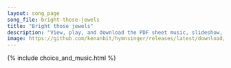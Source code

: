 ```yaml
---
layout: song_page
song_file: bright-those-jewels
title: "Bright those jewels"
description: "View, play, and download the PDF sheet music, slideshow, and audio. Lyrics: Bright those jewels of the skies which in sable darkness glow. Brighter in compassion's eyes are the silent tears which flow.  Sweet the fragrance fro... english secular 4part chords"
image: https://github.com/kenanbit/hymnsinger/releases/latest/download/bright-those-jewels-trad.png
---
```


{% include choice_and_music.html %}